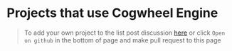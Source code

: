 # Projects that use Cogwheel Engine
> To add your own project to the list post discussion [here](https://github.com/orgs/StoryAnvil/discussions/categories/general) or click `Open on github` in the bottom of page and make pull request to this page